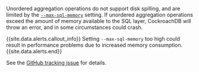 Unordered aggregation operations do not support disk spilling, and are limited by the [`--max-sql-memory`](cockroach-start.html#general) setting. If unordered aggregation operations exceed the amount of memory available to the SQL layer, CockroachDB will throw an error, and in some circumstances could crash.

{{site.data.alerts.callout_info}}
Setting `--max-sql-memory` too high could result in performance problems due to increased memory consumption.
{{site.data.alerts.end}}

See the [GitHub tracking issue](https://github.com/cockroachdb/cockroach/issues/42485) for details.

